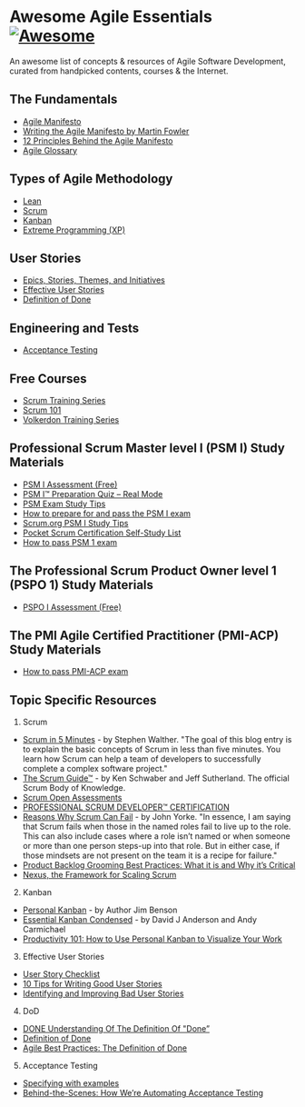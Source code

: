 # Awesome Agile Essentials [![Awesome](https://awesome.re/badge.svg)](https://github.com/sindresorhus/awesome)
An awesome list of concepts &amp; resources of Agile Software Development, curated from handpicked contents, courses & the Internet. 

## The Fundamentals
- [Agile Manifesto](http://agilemanifesto.org)
- [Writing the Agile Manifesto by Martin Fowler](https://martinfowler.com/articles/agileStory.html)
- [12 Principles Behind the Agile Manifesto](https://www.agilealliance.org/agile101/12-principles-behind-the-agile-manifesto)
- [Agile Glossary](https://www.agilealliance.org/agile101/agile-glossary/)

## Types of Agile Methodology
- [Lean]()
- [Scrum](Scrum.md)
- [Kanban](Kanban.md)
- [Extreme Programming (XP)]()

## User Stories
- [Epics, Stories, Themes, and Initiatives](https://www.atlassian.com/agile/project-management/epics-stories-themes)
- [Effective User Stories](User-Stories.md)
- [Definition of Done](Definition-of-Done.md)

## Engineering and Tests
- [Acceptance Testing](Acceptance-Testing.md)

## Free Courses
- [Scrum Training Series](http://scrumtrainingseries.com/)
- [Scrum 101](https://scrum101.com/)
- [Volkerdon Training Series](https://www.volkerdon.com/courses/)

## Professional Scrum Master level I (PSM I) Study Materials
- [PSM I Assessment (Free)](https://www.volkerdon.com/courses/psm1)
- [PSM I™ Preparation Quiz – Real Mode](https://mlapshin.com/index.php/scrum-quizzes/sm-real-mode/)
- [PSM Exam Study Tips](https://mlapshin.com/index.php/2015/09/08/psm-exam/)
- [How to prepare for and pass the PSM I exam](https://psm.certification.guide/)
- [Scrum.org PSM I Study Tips](https://web.archive.org/web/20180215194840/http://www.scrumcrazy.com/Scrum.org+PSM+I+Study+Tips)
- [Pocket Scrum Certification Self-Study List](https://github.com/rubymorillo/pocket-scrum-self-study-list)
- [How to pass PSM 1 exam](https://www.volkerdon.com/pages/psm-1-exam-tips)

## The Professional Scrum Product Owner level 1 (PSPO 1) Study Materials
- [PSPO I Assessment (Free)](https://www.volkerdon.com/courses/pspo1)

## The PMI Agile Certified Practitioner (PMI-ACP) Study Materials
- [How to pass PMI-ACP exam](https://www.volkerdon.com/pages/pmi-acp-exam-tips)

## Topic Specific Resources
1. Scrum
  - [Scrum in 5 Minutes](http://stephenwalther.com/archive/2012/08/17/scrum-in-5-minutes) - by Stephen Walther. "The goal of this blog entry is to explain the basic concepts of Scrum in less than five minutes. You learn how Scrum can help a team of developers to successfully complete a complex software project."
  - [The Scrum Guide™](https://www.scrumguides.org/docs/scrumguide/v2017/2017-Scrum-Guide-US.pdf) - by Ken Schwaber and Jeff Sutherland. The official Scrum Body of Knowledge.
  - [Scrum Open Assessments](https://www.scrum.org/open-assessments)
  - [PROFESSIONAL SCRUM DEVELOPER™ CERTIFICATION](https://www.scrum.org/professional-scrum-developer-certification)
  - [Reasons Why Scrum Can Fail](http://www.scrumexpert.com/knowledge/reasons-why-scrum-can-fail/) - by John Yorke. "In essence, I am saying that Scrum fails when those in the named roles fail to live up to the role. This can also include cases where a role isn’t named or when someone or more than one person steps-up into that role. But in either case, if those mindsets are not present on the team it is a recipe for failure."
  - [Product Backlog Grooming Best Practices: What it is and Why it’s Critical](https://medium.com/back-to-the-napkin/product-backlog-grooming-best-practices-what-it-is-and-why-its-critical-e1f290bdee78)
  - [Nexus, the Framework for Scaling Scrum](https://www.scrum.org/resources/nexus-guide)

2. Kanban
  - [Personal Kanban](https://www.personalkanban.com/pk/book/) - by Author Jim Benson
  - [Essential Kanban Condensed](https://resources.kanban.university/guide/) - by David J Anderson and Andy Carmichael
  - [Productivity 101: How to Use Personal Kanban to Visualize Your Work](https://lifehacker.com/productivity-101-how-to-use-personal-kanban-to-visuali-1687948640)
  
3. Effective User Stories
  - [User Story Checklist](https://agilekrc.com/resource/117/user-story-checklist)
  - [10 Tips for Writing Good User Stories](https://www.romanpichler.com/blog/10-tips-writing-good-user-stories/)
  - [Identifying and Improving Bad User Stories](https://www.agileconnection.com/article/identifying-and-improving-bad-user-stories)
  
4. DoD
  - [DONE Understanding Of The Definition Of "Done”](https://www.scrum.org/resources/blog/done-understanding-definition-done)
  - [Definition of Done](https://www.agilealliance.org/glossary/definition-of-done/)
  - [Agile Best Practices: The Definition of Done](https://www.youtube.com/watch?v=y9MYd6CCDwM)
  
5. Acceptance Testing
  - [Specifying with examples](https://gojko.net/2008/11/04/specifying-with-examples/)
  - [Behind-the-Scenes: How We’re Automating Acceptance Testing](https://deliciousbrains.com/how-were-automating-acceptance-testing/)
